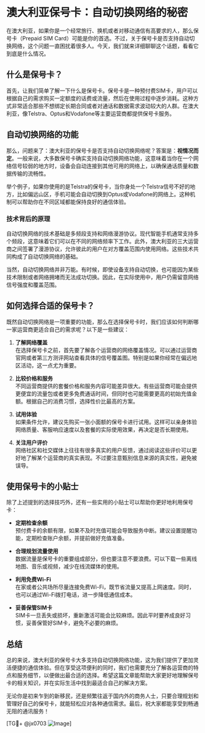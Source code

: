 # 澳大利亚保号卡：自动切换网络的秘密

在澳大利亚，如果你是一个经常旅行、换机或者对移动通信有高要求的人，那么保号卡（Prepaid SIM Card）可能是你的首选。不过，关于保号卡是否支持自动切换网络，这个问题一直困扰着很多人。今天，我们就来详细聊聊这个话题，看看它到底是什么情况。

## 什么是保号卡？

首先，让我们简单了解一下什么是保号卡。保号卡是一种预付费SIM卡，用户可以根据自己的需求购买一定额度的话费或流量，然后在使用过程中逐步消耗。这种方式非常适合那些不想绑定长期合同或者对通话和数据需求波动较大的人群。在澳大利亚，像Telstra、Optus和Vodafone等主要运营商都提供保号卡服务。

## 自动切换网络的功能

那么，问题来了：澳大利亚的保号卡是否支持自动切换网络呢？答案是：**视情况而定**。一般来说，大多数保号卡确实支持自动切换网络功能，这意味着当你在一个网络信号较弱的地方时，设备会自动连接到其他可用的网络上，以确保通话质量和数据传输的流畅性。

举个例子，如果你使用的是Telstra的保号卡，当你身处一个Telstra信号不好的地方，比如偏远山区，手机可能会自动切换到Optus或Vodafone的网络上。这种机制可以帮助你在不同区域都能保持良好的通信体验。

### 技术背后的原理

自动切换网络的技术基础是多频段支持和网络漫游协议。现代智能手机通常支持多个频段，这意味着它们可以在不同的网络频率下工作。此外，澳大利亚的三大运营商之间签署了漫游协议，允许彼此的用户在对方覆盖范围内使用网络。这些技术共同构成了自动切换网络的基础。

当然，自动切换网络并非万能。有时候，即使设备支持自动切换，也可能因为某些技术限制或者网络拥堵而无法成功切换。因此，在实际使用中，用户仍需留意网络信号强度和覆盖范围。

## 如何选择合适的保号卡？

既然自动切换网络是一项重要的功能，那么在选择保号卡时，我们应该如何判断哪一家运营商更适合自己的需求呢？以下是一些建议：

1. **了解网络覆盖**  
   在选择保号卡之前，首先要了解各个运营商的网络覆盖情况。可以通过运营商官网或者第三方测评网站查看具体的信号覆盖图。特别是如果你经常在偏远地区活动，这一点尤为重要。

2. **比较价格和服务**  
   不同运营商提供的套餐价格和服务内容可能差异很大。有些运营商可能会提供更便宜的流量包或者更多免费通话时间，但同时也可能需要更高的初始充值金额。根据自己的消费习惯，选择性价比最高的方案。

3. **试用体验**  
   如果条件允许，建议先购买一张小面额的保号卡进行试用。这样可以亲身体验网络质量、客服响应速度以及套餐的实际使用效果，再决定是否长期使用。

4. **关注用户评价**  
   网络社区和社交媒体上往往有很多真实的用户反馈，通过阅读这些评价可以更好地了解某个运营商的真实表现。不过要注意甄别信息来源的真实性，避免被误导。

## 使用保号卡的小贴士

除了上述提到的选择技巧外，还有一些实用的小贴士可以帮助你更好地利用保号卡：

- **定期检查余额**  
  预付费卡的余额有限，如果不及时充值可能会导致服务中断。建议设置提醒功能，定期检查账户余额，并提前做好充值准备。

- **合理规划流量使用**  
  数据流量是保号卡的重要组成部分，但也要注意不要浪费。可以下载一些离线地图、音乐或视频，减少在线流媒体的使用。

- **利用免费Wi-Fi**  
  在家或者公共场所尽量连接免费Wi-Fi，既节省流量又提高上网速度。同时，也可以通过Wi-Fi拨打电话，进一步降低通信成本。

- **妥善保管SIM卡**  
  SIM卡一旦丢失或损坏，重新激活可能会比较麻烦。因此平时要养成良好习惯，妥善保管好SIM卡，避免不必要的麻烦。

## 总结

总的来说，澳大利亚的保号卡大多支持自动切换网络功能，这为我们提供了更加灵活便捷的通信体验。但在享受这项便利的同时，我们也需要充分了解各运营商的特点和服务细节，以便做出最合适的选择。希望这篇文章能帮助大家更好地理解保号卡的相关知识，并在实际生活中找到最适合自己的解决方案。

无论你是初来乍到的新移民，还是频繁往返于国内外的商务人士，只要合理规划和管理好自己的保号卡，就能轻松应对各种通信需求。最后，祝大家都能享受到畅通无阻的通讯服务！

[TG💪+ @jx0703 ![Image](https://github.com/user-attachments/assets/dbca1d08-cadb-493c-b0ec-ad6f7a83f270)]
